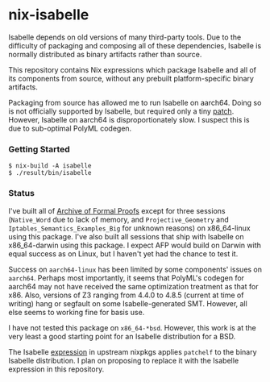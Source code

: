 # nix-isabelle

Isabelle depends on old versions of many third-party tools. Due to the difficulty of packaging and composing all of these dependencies, Isabelle is normally distributed as binary artifacts rather than source.

This repository contains Nix expressions which package Isabelle and all of its components from source, without any prebuilt platform-specific binary artifacts.

Packaging from source has allowed me to run Isabelle on aarch64. Doing so is not officially supported by Isabelle, but required only a tiny [patch](./isabelle/patches/add-platform-aarch64.patch). However, Isabelle on aarch64 is disproportionately slow. I suspect this is due to sub-optimal PolyML codegen.

### Getting Started

```
$ nix-build -A isabelle
$ ./result/bin/isabelle
```

### Status

I've built all of [Archive of Formal Proofs](https://www.isa-afp.org/) except for three sessions (`Native_Word` due to lack of memory, and `Projective_Geometry` and `Iptables_Semantics_Examples_Big` for unknown reasons) on x86_64-linux using this package. I've also built all sessions that ship with Isabelle on x86_64-darwin using this package. I expect AFP would build on Darwin with equal success as on Linux, but I haven't yet had the chance to test it.

Success on `aarch64-linux` has been limited by some components' issues on `aarch64`.  Perhaps most importantly, it seems that PolyML's codegen for aarch64 may not have received the same optimization treatment as that for x86. Also, versions of Z3 ranging from 4.4.0 to 4.8.5 (current at time of writing) hang or segfault on some Isabelle-generated SMT. However, all else seems to working fine for basis use.

I have not tested this package on `x86_64-*bsd`. However, this work is at the very least a good starting point for an Isabelle distribution for a BSD.

The Isabelle [expression](https://github.com/NixOS/nixpkgs/blob/master/pkgs/applications/science/logic/isabelle/default.nix) in upstream nixpkgs applies `patchelf` to the binary Isabelle distribution. I plan on proposing to replace it with the Isabelle expression in this repository.
